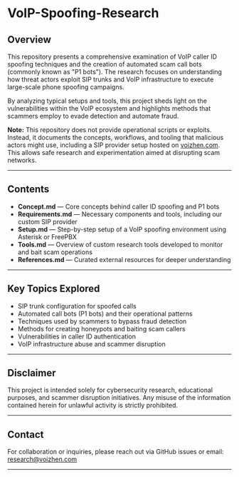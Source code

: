 # VoIP-Spoofing-Research


## Overview

This repository presents a comprehensive examination of VoIP caller ID spoofing techniques and the creation of automated scam call bots (commonly known as "P1 bots"). The research focuses on understanding how threat actors exploit SIP trunks and VoIP infrastructure to execute large-scale phone spoofing campaigns.

By analyzing typical setups and tools, this project sheds light on the vulnerabilities within the VoIP ecosystem and highlights methods that scammers employ to evade detection and automate fraud. 

**Note:** This repository does not provide operational scripts or exploits. Instead, it documents the concepts, workflows, and tooling that malicious actors might use, including a SIP provider setup hosted on [voizhen.com](https://voizhen.com). This allows safe research and experimentation aimed at disrupting scam networks.

---

## Contents

- **Concept.md** — Core concepts behind caller ID spoofing and P1 bots  
- **Requirements.md** — Necessary components and tools, including our custom SIP provider  
- **Setup.md** — Step-by-step setup of a VoIP spoofing environment using Asterisk or FreePBX  
- **Tools.md** — Overview of custom research tools developed to monitor and bait scam operations  
- **References.md** — Curated external resources for deeper understanding  

---

## Key Topics Explored

- SIP trunk configuration for spoofed calls  
- Automated call bots (P1 bots) and their operational patterns  
- Techniques used by scammers to bypass fraud detection  
- Methods for creating honeypots and baiting scam callers  
- Vulnerabilities in caller ID authentication  
- VoIP infrastructure abuse and scammer disruption  

---

## Disclaimer

This project is intended solely for cybersecurity research, educational purposes, and scammer disruption initiatives. Any misuse of the information contained herein for unlawful activity is strictly prohibited.

---

## Contact

For collaboration or inquiries, please reach out via GitHub issues or email: research@voizhen.com

---

